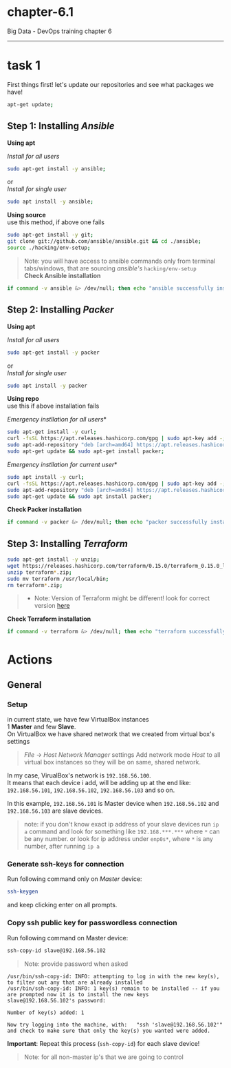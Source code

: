# chapter-6.1
Big Data - DevOps training chapter 6
<hr>

# task 1  

First things first! let's update our repositories and see what packages we have!  

```bash
apt-get update;
```  

## Step 1: Installing *Ansible*  

**Using apt**  

*Install for all users*
```bash
sudo apt-get install -y ansible;
```  
or  
*Install for single user*  
```bash
sudo apt install -y ansible;
```  

**Using source**  
use this method, if above one fails
```bash
sudo apt-get install -y git;
git clone git://github.com/ansible/ansible.git && cd ./ansible;
source ./hacking/env-setup;
```  
> Note: you will have access to ansible commands only from terminal tabs/windows, that are sourcing *ansible's* `hacking/env-setup`  
**Check Ansible installation**

```bash
if command -v ansible &> /dev/null; then echo "ansible successfully installed"; else echo "failed to install ansible"; fi
```


## Step 2: Installing *Packer*  

**Using apt**  

*Install for all users*
```bash
sudo apt-get install -y packer
```  
or  
*Install for single user*
```bash
sudo apt install -y packer
```  

**Using repo**  
use this if above installation fails  

*Emergency instllation for all users**
```bash
sudo apt-get install -y curl;
curl -fsSL https://apt.releases.hashicorp.com/gpg | sudo apt-key add -;
sudo apt-add-repository "deb [arch=amd64] https://apt.releases.hashicorp.com $(lsb_release -cs) main";
sudo apt-get update && sudo apt-get install packer;
```  

*Emergency instllation for current user**
```bash
sudo apt install -y curl;
curl -fsSL https://apt.releases.hashicorp.com/gpg | sudo apt-key add -;
sudo apt-add-repository "deb [arch=amd64] https://apt.releases.hashicorp.com $(lsb_release -cs) main";
sudo apt-get update && sudo apt install packer;
```  


**Check Packer installation**

```bash
if command -v packer &> /dev/null; then echo "packer successfully installed"; else echo "failed to install packer"; fi
```


## Step 3: Installing *Terraform*

```bash
sudo apt-get install -y unzip;
wget https://releases.hashicorp.com/terraform/0.15.0/terraform_0.15.0_linux_amd64.zip;
unzip terraform*.zip;
sudo mv terraform /usr/local/bin;
rm terraform*.zip; 
```
> - Note: Version of Terraform might be different! look for correct version [here](https://www.terraform.io/downloads.html)

**Check Terraform installation**

```bash
if command -v terraform &> /dev/null; then echo "terraform successfully installed"; else echo "failed to install terraform"; fi
```





# Actions

## General

### Setup
in current state, we have few VirtualBox instances  
1 **Master** and few **Slave**.  
On VirtualBox we have shared network that we created from virtual box's settings
> *FIle* -> *Host Network Manager* settings
> Add network mode *Host* to all virtual box instances so they will be on same, shared network.

In my case, VirualBox's network is `192.168.56.100`.  
It means that each device i add, will be adding up at the end like: `192.168.56.101`, `192.168.56.102`, `192.168.56.103` and so on.  

In this example, `192.168.56.101` is Master device when `192.168.56.102` and `192.168.56.103` are slave devices.

> note: if you don't know exact ip address of your slave devices run `ip a` command and look for something like `192.168.***.***` where `*` can be any number. or look for ip address under `enp0s*`, where `*` is any number, after running `ip a`

### Generate ssh-keys for connection

Run following command only on *Master* device:
```bash
ssh-keygen
```
and keep clicking enter on all prompts.


### Copy ssh public key for passwordless connection

Run following command on Master device:
```bash
ssh-copy-id slave@192.168.56.102
```
> Note: provide password when asked
```
/usr/bin/ssh-copy-id: INFO: attempting to log in with the new key(s), to filter out any that are already installed
/usr/bin/ssh-copy-id: INFO: 1 key(s) remain to be installed -- if you are prompted now it is to install the new keys
slave@192.168.56.102's password: 

Number of key(s) added: 1

Now try logging into the machine, with:   "ssh 'slave@192.168.56.102'"
and check to make sure that only the key(s) you wanted were added.
```

**Important**: Repeat this process (`ssh-copy-id`) for each slave device!
> Note: for all non-master ip's that we are going to control


